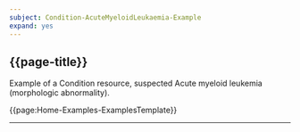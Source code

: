 ```yaml
---
subject: Condition-AcuteMyeloidLeukaemia-Example
expand: yes
---
```



## {{page-title}}


Example of a Condition resource, suspected Acute myeloid leukemia (morphologic abnormality).

{{page:Home-Examples-ExamplesTemplate}}

---